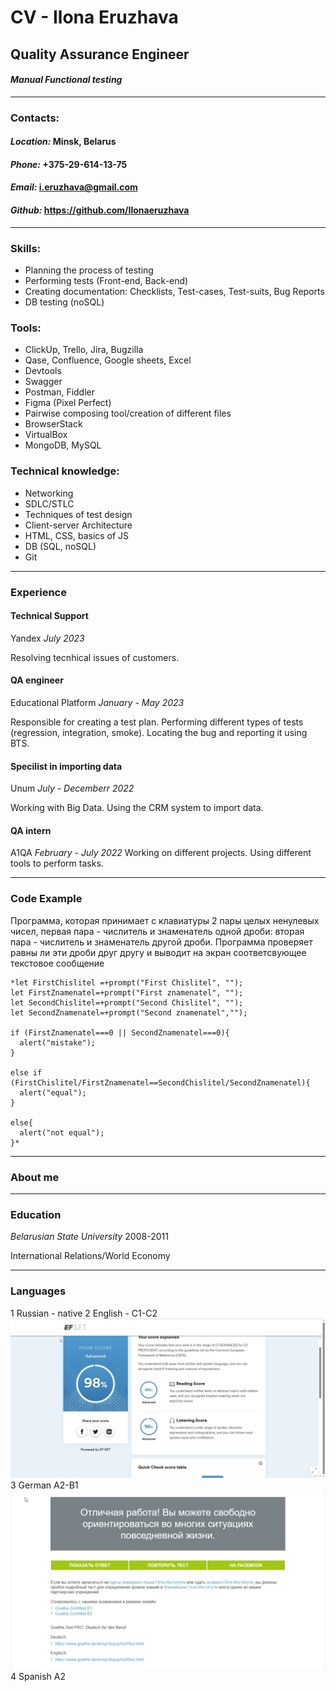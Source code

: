 # CV - Ilona Eruzhava 

## Quality Assurance Engineer
#### *Manual Functional testing*
---
### **Contacts:**
#### *Location:* Minsk, Belarus
#### *Phone:* +375-29-614-13-75
#### *Email:* i.eruzhava@gmail.com
#### *Github:* https://github.com/Ilonaeruzhava
---
### **Skills:**
* Planning the process of testing
* Performing tests (Front-end, Back-end)
* Creating documentation: Checklists, Test-cases, Test-suits, Bug Reports 
* DB testing (noSQL)

### **Tools:**
* ClickUp, Trello, Jira, Bugzilla
* Qase, Confluence, Google sheets, Excel
* Devtools
* Swagger 
* Postman, Fiddler
* Figma (Pixel Perfect)
* Pairwise composing tool/creation of different files
* BrowserStack
* VirtualBox
* MongoDB, MySQL

### **Technical knowledge:**
* Networking
* SDLC/STLC
* Techniques of test design
* Client-server Architecture 
* HTML, CSS, basics of JS
* DB (SQL, noSQL)
* Git
---
### **Experience**
#### **Technical Support**
Yandex *July 2023*

Resolving tecnhical issues of customers.
#### **QA engineer**
Educational Platform *January - May 2023*

Responsible for creating a test plan. Performing different types of tests (regression, integration, smoke). Locating the bug and reporting it using BTS. 


#### **Specilist in importing data**
Unum *July - Decemberr 2022*

Working with Big Data. Using the CRM system to import data. 

#### **QA intern**
A1QA *February - July 2022* 
Working on different projects. Using different tools to perform tasks. 

---
### **Code Example**
Программа, которая принимает с клавиатуры 2 пары целых ненулевых чисел, первая пара - числитель и знаменатель одной дроби: вторая пара - числитель и знаменатель другой дроби. Программа проверяет равны ли эти дроби друг другу и выводит на экран соответсвующее текстовое сообщение
```
*let FirstChislitel =+prompt("First Chislitel", "");
let FirstZnamenatel=+prompt("First znamenatel", "");
let SecondChislitel=+prompt("Second Chislitel", "");
let SecondZnamenatel=+prompt("Second znamenatel","");

if (FirstZnamenatel===0 || SecondZnamenatel===0){
  alert("mistake");
}

else if (FirstChislitel/FirstZnamenatel==SecondChislitel/SecondZnamenatel){
  alert("equal");
}

else{
  alert("not equal");
}*
```
---
### **About me**
---
### **Education**
*Belarusian State University* 2008-2011

International Relations/World Economy

---
### **Languages**
1 Russian - native
2 English - C1-C2
![English](english.png)
3 German A2-B1
![German](german.jpg)
4 Spanish A2